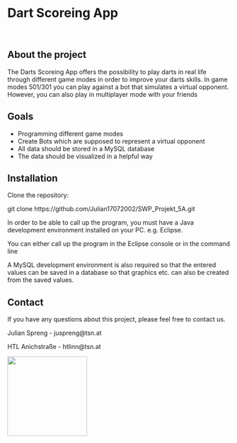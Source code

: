 # Dart Scoreing App

<br/>
<p align="center">
  <a href="https://htl-anichstrasse.tirol/%22%3E
    <img src=".github/logo.png" alt="Logo" width="80" height="80">
  </a>

<h2>About the project</h2>
<p>The Darts Scoreing App offers the possibility to play darts in real life through different game modes in order to improve your darts skills. In game modes 501/301 you can play against a bot that simulates a virtual opponent. However, you can also play in multiplayer mode with your friends</p>


<h2>Goals</h2>

<ul>
  <li>Programming different game modes</li>
  <li>Create Bots which are supposed to represent a virtual opponent</li>
  <li>All data should be stored in a MySQL database</li>
  <li>The data should be visualized in a helpful way</li>
</ul>

<h2>Installation</h2>

Clone the repository:
<p>git clone https://github.com/Julian17072002/SWP_Projekt_5A.git</p>

In order to be able to call up the program, you must have a Java development environment installed on your PC. e.g. Eclipse.

You can either call up the program in the Eclipse console or in the command line

A MySQL development environment is also required so that the entered values can be saved in a database so that graphics etc. can also be created from the saved values.

## Contact

If you have any questions about this project, please feel free to contact us.

<p>Julian Spreng - juspreng@tsn.at</p>
<p>HTL Anichstraße - htlinn@tsn.at</p>

<a href="https://htl-anichstrasse.tirol/" target="_blank"><img src=".github/logo_background.png" width="180px"></a>
